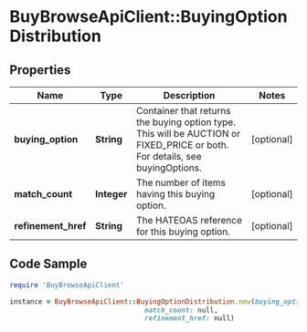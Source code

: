 # BuyBrowseApiClient::BuyingOptionDistribution

## Properties

Name | Type | Description | Notes
------------ | ------------- | ------------- | -------------
**buying_option** | **String** | Container that returns the buying option type. This will be AUCTION or FIXED_PRICE or both. For details, see buyingOptions. | [optional] 
**match_count** | **Integer** | The number of items having this buying option. | [optional] 
**refinement_href** | **String** | The HATEOAS reference for this buying option. | [optional] 

## Code Sample

```ruby
require 'BuyBrowseApiClient'

instance = BuyBrowseApiClient::BuyingOptionDistribution.new(buying_option: null,
                                 match_count: null,
                                 refinement_href: null)
```



